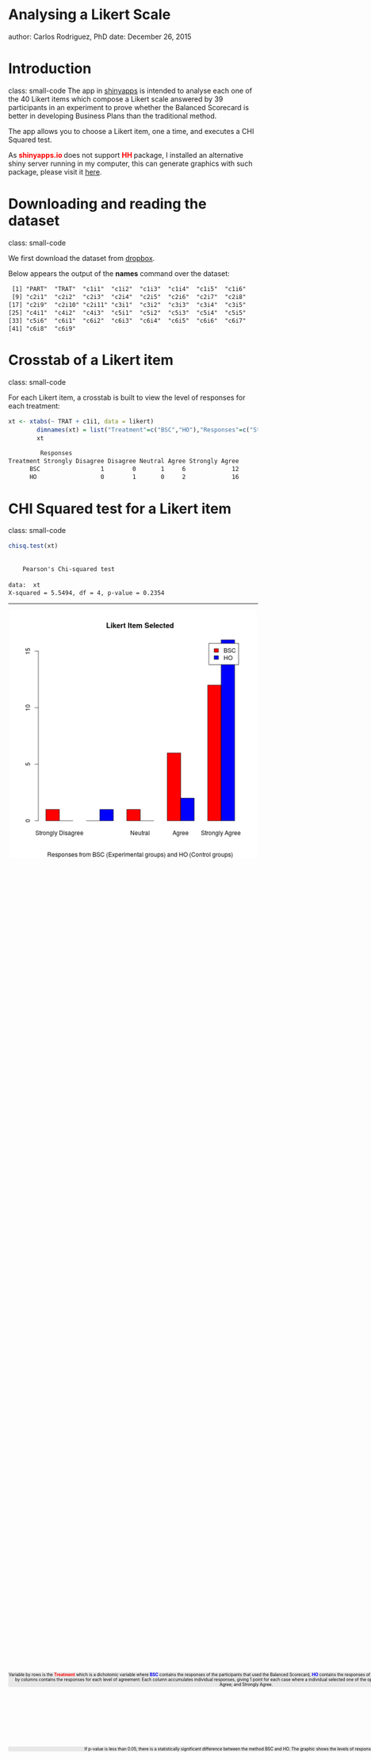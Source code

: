 <style>
.small-code pre code {
  font-size: 1em;
}
.footer {
    color: black; background: #E8E8E8;
    position: fixed; top: 90%;
    text-align:center; width:100%;
</style>

Analysing a Likert Scale
========================================================
author: Carlos Rodriguez, PhD
date: December 26, 2015 

Introduction
========
class: small-code
The app in [shinyapps](https://crconline.shinyapps.io/project) is intended to analyse each one of the 40 Likert items which compose a Likert scale answered by 39 participants in an experiment to prove whether the Balanced Scorecard is better in developing Business Plans than the traditional method.

The app allows you to choose a Likert item, one a time, and executes a CHI Squared test.

As <span style="font-weight:bold; color:red;"> shinyapps.io </span> does not support <span style="font-weight:bold; color:red;"> HH </span> package, I installed an alternative shiny server running in my computer, this can generate graphics with such package, please visit it [here](http://www.crconline.dynamicdns.org.uk:3838/apps/project/).

Downloading and reading the dataset
========================================================
class: small-code

<div class="footer" style="margin-top:-150px;font-size:60%;">
Column <span style="font-weight:bold; color:red;">PART</span> represents each individual participant. Column <span style="font-weight:bold; color:red;">TRAT</span> contains the method used: BSC for the Balanced Scorecard, HO for the traditional method. Following columns contains each individual response for each Likert item, for example column <span style="font-weight:bold; color:red;">c1i1</span> contains the individual responses for the item <span style="font-weight:bold; color:red;">Time devoted to exercise was definitively well seized</span>. Each response is a value between 1 and  5, being 1 = Strongly Disagree; 2 = Disagree; 3 = Neutral; 4 = Agree; and 5 = Strongly Agree.</div>

We first download the dataset from [dropbox](https://dl.dropboxusercontent.com/u/95175494/datasets/likertscale.csv). 

Below appears the output of the <span style="font-weight:bold;">names</span> command over the dataset:

```
 [1] "PART"  "TRAT"  "c1i1"  "c1i2"  "c1i3"  "c1i4"  "c1i5"  "c1i6" 
 [9] "c2i1"  "c2i2"  "c2i3"  "c2i4"  "c2i5"  "c2i6"  "c2i7"  "c2i8" 
[17] "c2i9"  "c2i10" "c2i11" "c3i1"  "c3i2"  "c3i3"  "c3i4"  "c3i5" 
[25] "c4i1"  "c4i2"  "c4i3"  "c5i1"  "c5i2"  "c5i3"  "c5i4"  "c5i5" 
[33] "c5i6"  "c6i1"  "c6i2"  "c6i3"  "c6i4"  "c6i5"  "c6i6"  "c6i7" 
[41] "c6i8"  "c6i9" 
```

Crosstab of a Likert item
========
class: small-code

<div class="footer" style="margin-top:-150px;font-size:60%;">
Variable by rows is the <span style="font-weight:bold; color:red;">Treatment</span> which is a dichotomic variable where <span style="font-weight:bold; color:blue;">BSC</span> contains the responses of the participants that used the Balanced Scorecard, <span style="font-weight:bold; color:blue;">HO</span> contains the responses of the participants that used the traditional method. Variable by columns contains the responses for each level of agreement: Each column accumulates individual responses, giving 1 point for each case where a individual selected one of the options which are: Strongly Disagree; Disagree; Neutral; Agree; and Strongly Agree.</div>

For each Likert item, a crosstab is built to view the level of responses for each treatment:


```r
xt <- xtabs(~ TRAT + c1i1, data = likert)
        dimnames(xt) = list("Treatment"=c("BSC","HO"),"Responses"=c("Strongly Disagree", "Disagree","Neutral","Agree","Strongly Agree"))
        xt
```

```
         Responses
Treatment Strongly Disagree Disagree Neutral Agree Strongly Agree
      BSC                 1        0       1     6             12
      HO                  0        1       0     2             16
```


CHI Squared test for a Likert item
========================================================
class: small-code

<div class="footer" style="margin-bottom:-150px;font-size:60%;">
If p-value is less than 0.05, there is a statistically significant difference between the method BSC and HO. The graphic shows the levels of response for each method.</div>


```r
chisq.test(xt)
```

```

	Pearson's Chi-squared test

data:  xt
X-squared = 5.5494, df = 4, p-value = 0.2354
```

***

<img src="project-figure/unnamed-chunk-4-1.png" title="plot of chunk unnamed-chunk-4" alt="plot of chunk unnamed-chunk-4" width="500" height="500" style="display: block; margin: auto;" />

